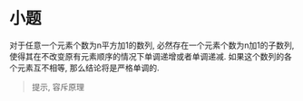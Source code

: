# 小题

对于任意一个元素个数为n平方加1的数列, 必然存在一个元素个数为n加1的子数列, 使得其在不改变原有元素顺序的情况下单调递增或者单调递减.
如果这个数列的各个元素互不相等, 那么结论将是严格单调的.
> 提示, 容斥原理
